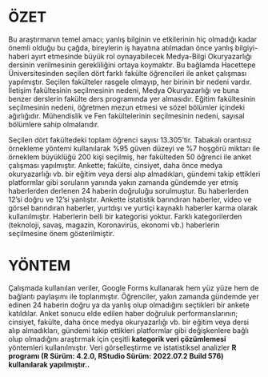 # ÖZET
Bu araştırmanın temel amacı; yanlış bilginin ve etkilerinin hiç olmadığı kadar önemli olduğu bu çağda, bireylerin iş hayatına atılmadan önce yanlış bilgiyi-haberi ayırt etmesinde büyük rol oynayabilecek Medya-Bilgi Okuryazarlığı dersinin verilmesinin gerekliliğini ortaya koymaktır. Bu bağlamda Hacettepe Üniversitesinden seçilen dört farklı fakülte öğrencileri ile anket çalışması yapılmıştır. Seçilen fakülteler rasgele olmayıp, her birinin bir nedeni vardır. İletişim fakültesinin seçilmesinin nedeni, Medya Okuryazarlığı ve buna benzer derslerin fakülte ders programında yer almasıdır. Eğitim fakültesinin seçilmesinin nedeni, öğretmen mezun etmesi ve sözel bölümler içindeki ağırlığıdır. Mühendislik ve Fen fakültelerinin seçilmesinin nedeni, sayısal bölümlere sahip olmalarıdır.

Seçilen dört fakültedeki toplam öğrenci sayısı 13.305’tir. Tabakalı orantısız örnekleme yöntemi kullanılarak %95 güven düzeyi ve %7 hoşgörü miktarı ile örneklem büyüklüğü 200 kişi seçilmiş, her fakülteden 50 öğrenci ile anket çalışması yapılmıştır. Ankette; fakülte, cinsiyet, daha önce medya okuryazarlığı vb. bir eğitim veya dersi alıp almadıkları, gündemi takip ettikleri platformlar gibi soruların yanında yakın zamanda gündemde yer etmiş haberlerden derlenen 24 haberin doğruluğu sorulmuştur. Bu haberlerden 12’si doğru ve 12’si yanlıştır. Ankette istatistik barındıran haberler, video ve görsel barındıran haberler, yurtdışı ve yurtiçi kaynaklı haberler karma olarak kullanılmıştır. Haberlerin belli bir kategorisi yoktur. Farklı kategorilerden (teknoloji, savaş, magazin, Koronavirüs, ekonomi vb.) haberlerin seçilmesine önem gösterilmiştir.


# YÖNTEM

Çalışmada kullanılan veriler, Google Forms kullanarak hem yüz yüze hem de bağlantı paylaşımı ile toplanmıştır. Öğrenciler, yakın zamanda gündemde yer edinen 24 haberin doğru ya da yanlış olup olmadığını seçtikleri bir ankete katıldılar. Anket sonucu elde edilen haber doğruluk performanslarının; cinsiyet, fakülte, daha önce medya okuryazarlığı vb. bir eğitim veya dersi alıp almadıkları, gündemi takip ettikleri platformlar gibi değişkenlere bağlı olup olmadığını araştırmak için çeşitli **kategorik veri çözümlemesi** yöntemleri kullanılmıştır. Veri görselleştirme ve istatistiksel analizler **R programı (R Sürüm: 4.2.0, RStudio Sürüm: 2022.07.2 Build 576) kullanılarak yapılmıştır..**
